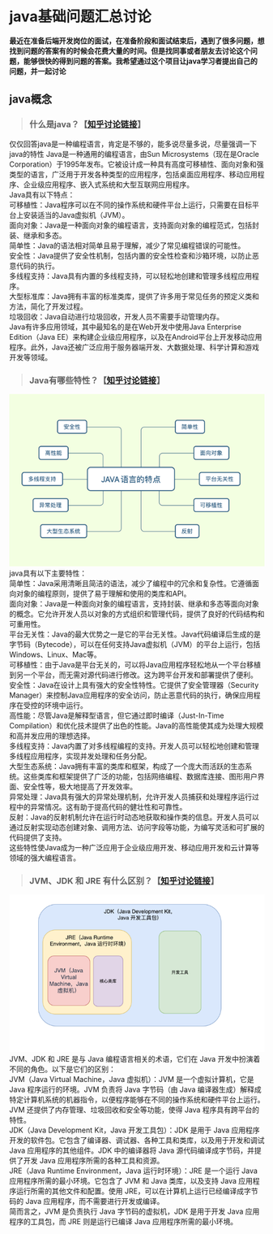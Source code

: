 # java基础问题汇总讨论  
**最近在准备后端开发岗位的面试，在准备阶段和面试结束后，遇到了很多问题，想找到问题的答案有的时候会花费大量的时间。但是找同事或者朋友去讨论这个问题，能够很快的得到问题的答案。我希望通过这个项目让java学习者提出自己的问题，并一起讨论**
## java概念
>  ### 什么是java？【[知乎讨论链接](https://www.zhihu.com/question/603138287)】
仅仅回答java是一种编程语言，肯定是不够的，能多说尽量多说，尽量强调一下java的特性
Java是一种通用的编程语言，由Sun Microsystems（现在是Oracle Corporation）于1995年发布。它被设计成一种具有高度可移植性、面向对象和强类型的语言，广泛用于开发各种类型的应用程序，包括桌面应用程序、移动应用程序、企业级应用程序、嵌入式系统和大型互联网应用程序。   
Java具有以下特点：  
可移植性：Java程序可以在不同的操作系统和硬件平台上运行，只需要在目标平台上安装适当的Java虚拟机（JVM）。   
面向对象：Java是一种面向对象的编程语言，支持面向对象的编程范式，包括封装、继承和多态。   
简单性：Java的语法相对简单且易于理解，减少了常见编程错误的可能性。   
安全性：Java提供了安全性机制，包括内置的安全性检查和沙箱环境，以防止恶意代码的执行。   
多线程支持：Java具有内置的多线程支持，可以轻松地创建和管理多线程应用程序。   
大型标准库：Java拥有丰富的标准类库，提供了许多用于常见任务的预定义类和方法，简化了开发过程。   
垃圾回收：Java自动进行垃圾回收，开发人员不需要手动管理内存。  
Java有许多应用领域，其中最知名的是在Web开发中使用Java Enterprise Edition（Java EE）来构建企业级应用程序，以及在Android平台上开发移动应用程序。此外，Java还被广泛应用于服务器端开发、大数据处理、科学计算和游戏开发等领域。
>  ### Java有哪些特性？【[知乎讨论链接](https://www.zhihu.com/question/603145981/answer/3045626759)】
![img.png](img.png)
java具有以下主要特性：   
简单性：Java采用清晰且简洁的语法，减少了编程中的冗余和复杂性。它遵循面向对象的编程原则，提供了易于理解和使用的类库和API。  
面向对象：Java是一种面向对象的编程语言，支持封装、继承和多态等面向对象的概念。它允许开发人员以对象的方式组织和管理代码，提供了良好的代码结构和可重用性。  
平台无关性：Java的最大优势之一是它的平台无关性。Java代码编译后生成的是字节码（Bytecode），可以在任何支持Java虚拟机（JVM）的平台上运行，包括Windows、Linux、Mac等。  
可移植性：由于Java是平台无关的，可以将Java应用程序轻松地从一个平台移植到另一个平台，而无需对源代码进行修改。这为跨平台开发和部署提供了便利。  
安全性：Java在设计上具有强大的安全性特性。它提供了安全管理器（Security Manager）来控制Java应用程序的安全访问，防止恶意代码的执行，确保应用程序在受控的环境中运行。  
高性能：尽管Java是解释型语言，但它通过即时编译（Just-In-Time Compilation）和优化技术提供了出色的性能。Java的高性能使其成为处理大规模和高并发应用的理想选择。  
多线程支持：Java内置了对多线程编程的支持。开发人员可以轻松地创建和管理多线程应用程序，实现并发处理和任务分配。  
大型生态系统：Java拥有丰富的类库和框架，构成了一个庞大而活跃的生态系统。这些类库和框架提供了广泛的功能，包括网络编程、数据库连接、图形用户界面、安全性等，极大地提高了开发效率。  
异常处理：Java具有强大的异常处理机制，允许开发人员捕获和处理程序运行过程中的异常情况。这有助于提高代码的健壮性和可靠性。  
反射：Java的反射机制允许在运行时动态地获取和操作类的信息。开发人员可以通过反射实现动态创建对象、调用方法、访问字段等功能，为编写灵活和可扩展的代码提供了支持。  
这些特性使Java成为一种广泛应用于企业级应用开发、移动应用开发和云计算等领域的强大编程语言。
>  ### JVM、JDK 和 JRE 有什么区别？【[知乎讨论链接](https://www.zhihu.com/question/603149042)】
![img_1.png](img_1.png)
JVM、JDK 和 JRE 是与 Java 编程语言相关的术语，它们在 Java 开发中扮演着不同的角色。以下是它们的区别：   
JVM（Java Virtual Machine，Java 虚拟机）：JVM 是一个虚拟计算机，它是 Java 程序运行的环境。JVM 负责将 Java 字节码（由 Java 编译器生成）解释成特定计算机系统的机器指令，以便程序能够在不同的操作系统和硬件平台上运行。JVM 还提供了内存管理、垃圾回收和安全等功能，使得 Java 程序具有跨平台的特性。   
JDK（Java Development Kit，Java 开发工具包）：JDK 是用于 Java 应用程序开发的软件包。它包含了编译器、调试器、各种工具和类库，以及用于开发和调试 Java 应用程序的其他组件。JDK 中的编译器将 Java 源代码编译成字节码，并提供了开发 Java 应用程序所需的各种工具和资源。   
JRE（Java Runtime Environment，Java 运行时环境）：JRE 是一个运行 Java 应用程序所需的最小环境。它包含了 JVM 和 Java 类库，以及支持 Java 应用程序运行所需的其他文件和配置。使用 JRE，可以在计算机上运行已经编译成字节码的 Java 应用程序，而不需要进行开发或编译。  
简而言之，JVM 是负责执行 Java 字节码的虚拟机，JDK 是用于开发 Java 应用程序的工具包，而 JRE 则是运行已编译 Java 应用程序所需的最小环境。
